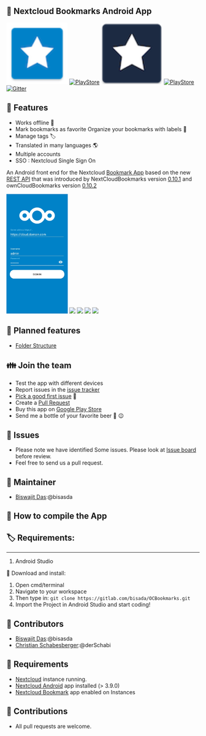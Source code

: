 ## :link: Nextcloud Bookmarks Android App

[<img src="assets/nx/icon.png" width=160px>](/)
[![PlayStore](./assets/ps_badge.png)](https://play.google.com/store/apps/details?id=org.bisw.nxbookmarks)
[<img src="assets/oc/icon.png" width=160px>](/)
[![PlayStore](./assets/ps_badge.png)](https://play.google.com/store/apps/details?id=org.bisw.nxbookmarks.owncloud)
[![Gitter](https://badges.gitter.im/nextcloud-bookmarks/community.svg)](https://gitter.im/nextcloud-bookmarks/community?utm_source=badge&utm_medium=badge&utm_campaign=pr-badge)


## :rocket: Features


* Works offline 🔌
* Mark bookmarks as favorite Organize your bookmarks with labels 🔖
* Manage tags 🏷
* Translated in many languages 🌎
* Multiple accounts
* SSO : Nextcloud Single Sign On


An Android front end for the Nextcloud [Bookmark App](https://github.com/nextcloud/bookmarks/) 
based on the new [REST API](https://github.com/nextcloud/bookmarks/#rest-api) that was introduced
by NextCloudBookmarks version [0.10.1](https://github.com/nextcloud/bookmarks/releases/tag/v0.10.1)
and ownCloudBookmarks version [0.10.2](https://marketplace.owncloud.com/apps/bookmarks)

[<img src="assets/nx/screenshots/shot1.png" width=160px>](assets/nx/screenshots/shot1.png)
[<img src="assets/nx/screenshots/shot2.png" width=160px>](assets/nx/screenshots/shot2.png)
[<img src="assets/nx/screenshots/shot3.png" width=160px>](assets/nx/screenshots/shot3.png)
[<img src="assets/nx/screenshots/shot4.png" width=160px>](assets/nx/screenshots/shot4.png)
[<img src="assets/nx/screenshots/shot5.png" width=160px>](assets/nx/screenshots/shot5.png)


## :checkered_flag: Planned features

* [Folder Structure](https://gitlab.com/bisada/OCBookmarks/issues/17)

## :family: Join the team

  * Test the app with different devices
  * Report issues in the [issue tracker](https://gitlab.com/bisada/OCBookmarks/issues)
  * [Pick a good first issue](https://github.com/nextcloud/server/labels/good%20first%20issue) :notebook:
  * Create a [Pull Request](https://opensource.guide/how-to-contribute/#opening-a-pull-request)
  * Buy this app on [Google Play Store](https://play.google.com/store/apps/details?id=org.bisw.nxbookmarks)
  * Send me a bottle of your favorite beer :beers: :wink:

## :link: Issues
* Please note we have identified Some issues. Please look at [Issue board](https://gitlab.com/bisada/OCBookmarks/issues) before review.
* Feel free to send us a pull request.
## :link: Maintainer
* [Biswajit Das](https://gitlab.com/bisasda):@bisasda

## :link: How to compile the App

## :label: Requirements:
-------------
  1. Android Studio

:arrow_down_small: Download and install:

  1. Open cmd/terminal
  2. Navigate to your workspace
  3. Then type in: `git clone https://gitlab.com/bisada/OCBookmarks.git`
  4. Import the Project in Android Studio and start coding!

## :link: Contributors
* [Biswajit Das](https://gitlab.com/bisasda):@bisasda
* [Christian Schabesberger](https://gitlab.com/derSchabi):@derSchabi

## :link: Requirements
* [Nextcloud](https://nextcloud.com/) instance running.
* [Nextcloud Android](https://github.com/nextcloud/android) app installed (> 3.9.0)
* [Nextcloud Bookmark](https://github.com/nextcloud/bookmarks) app enabled on Instances


## :link: Contributions
* All pull requests are welcome.